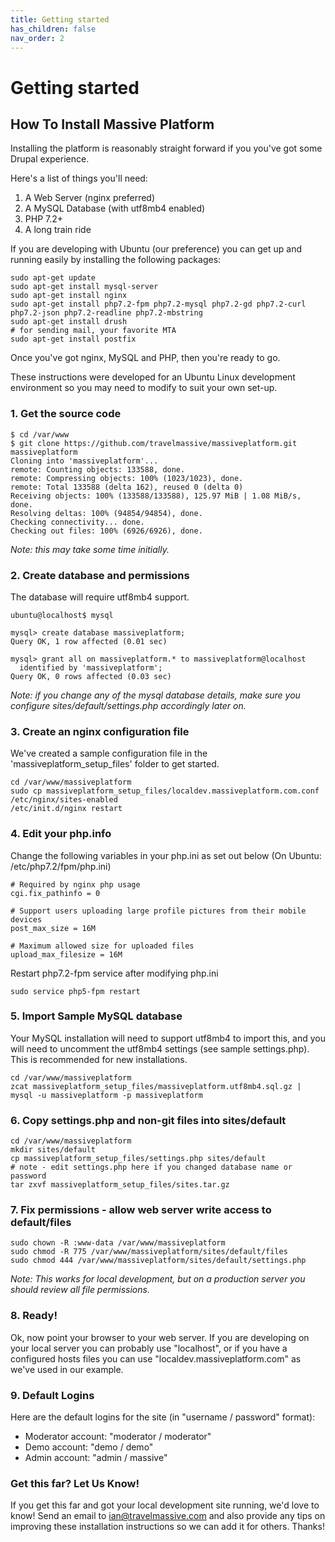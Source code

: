 ```yaml
---
title: Getting started
has_children: false
nav_order: 2
---
```


# Getting started

## How To Install Massive Platform

Installing the platform is reasonably straight forward if you you've got some Drupal experience.

Here's a list of things you'll need:

1. A Web Server (nginx preferred)
2. A MySQL Database (with utf8mb4 enabled)
3. PHP 7.2+
4. A long train ride

If you are developing with Ubuntu (our preference) you can get up and running easily by installing the following packages:

```console
sudo apt-get update
sudo apt-get install mysql-server
sudo apt-get install nginx
sudo apt-get install php7.2-fpm php7.2-mysql php7.2-gd php7.2-curl php7.2-json php7.2-readline php7.2-mbstring
sudo apt-get install drush
# for sending mail, your favorite MTA
sudo apt-get install postfix
```

Once you've got nginx, MySQL and PHP, then you're ready to go.

These instructions were developed for an Ubuntu Linux development environment so you may need to modify to suit your own set-up.

### 1. Get the source code

```console
$ cd /var/www
$ git clone https://github.com/travelmassive/massiveplatform.git massiveplatform
Cloning into 'massiveplatform'...
remote: Counting objects: 133588, done.
remote: Compressing objects: 100% (1023/1023), done.
remote: Total 133588 (delta 162), reused 0 (delta 0)
Receiving objects: 100% (133588/133588), 125.97 MiB | 1.08 MiB/s, done.
Resolving deltas: 100% (94854/94854), done.
Checking connectivity... done.
Checking out files: 100% (6926/6926), done.
```

*Note: this may take some time initially.*

### 2. Create database and permissions

The database will require utf8mb4 support.

```console
ubuntu@localhost$ mysql

mysql> create database massiveplatform;
Query OK, 1 row affected (0.01 sec)

mysql> grant all on massiveplatform.* to massiveplatform@localhost
  identified by 'massiveplatform';
Query OK, 0 rows affected (0.03 sec)
```

*Note: if you change any of the mysql database details, make sure you configure sites/default/settings.php accordingly later on.*

### 3. Create an nginx configuration file

We've created a sample configuration file in the 'massiveplatform_setup_files' folder to get started.

```console
cd /var/www/massiveplatform
sudo cp massiveplatform_setup_files/localdev.massiveplatform.com.conf /etc/nginx/sites-enabled
/etc/init.d/nginx restart
```

### 4. Edit your php.info

Change the following variables in your php.ini as set out below (On Ubuntu: /etc/php7.2/fpm/php.ini)

```console
# Required by nginx php usage
cgi.fix_pathinfo = 0

# Support users uploading large profile pictures from their mobile devices
post_max_size = 16M

# Maximum allowed size for uploaded files
upload_max_filesize = 16M
```

Restart php7.2-fpm service after modifying php.ini

```console
sudo service php5-fpm restart
```

### 5. Import Sample MySQL database

Your MySQL installation will need to support utf8mb4 to import this, and you will need to uncomment the utf8mb4 settings (see sample settings.php). This is recommended for new installations.

```console
cd /var/www/massiveplatform
zcat massiveplatform_setup_files/massiveplatform.utf8mb4.sql.gz | mysql -u massiveplatform -p massiveplatform
```

### 6. Copy settings.php and non-git files into sites/default

```console
cd /var/www/massiveplatform
mkdir sites/default
cp massiveplatform_setup_files/settings.php sites/default
# note - edit settings.php here if you changed database name or password
tar zxvf massiveplatform_setup_files/sites.tar.gz
```

### 7. Fix permissions - allow web server write access to default/files

```console
sudo chown -R :www-data /var/www/massiveplatform
sudo chmod -R 775 /var/www/massiveplatform/sites/default/files
sudo chmod 444 /var/www/massiveplatform/sites/default/settings.php
```

*Note: This works for local development, but on a production server you should review all file permissions.*

### 8. Ready!

Ok, now point your browser to your web server. If you are developing on your local server you can probably use "localhost", or if you have a configured hosts files you can use "localdev.massiveplatform.com" as we've used in our example.

### 9. Default Logins

Here are the default logins for the site (in "username / password" format):

- Moderator account: "moderator / moderator"
- Demo account: "demo / demo"
- Admin account: "admin / massive"

### Get this far? Let Us Know!

If you get this far and got your local development site running, we'd love to know! Send an email to ian@travelmassive.com and also provide any tips on improving these installation instructions so we can add it for others. Thanks!
